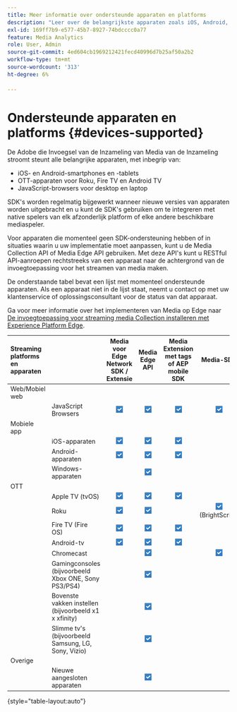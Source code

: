 ```yaml
---
title: Meer informatie over ondersteunde apparaten en platforms
description: "Leer over de belangrijkste apparaten zoals iOS, Android, OTT apparaten, en de browsers van JavaScript die de het stromen Invoegsel van de Inzameling van Media steunt."
exl-id: 169ff7b9-e577-45b7-8927-74bdcccc0a77
feature: Media Analytics
role: User, Admin
source-git-commit: 4ed604cb1969212421fecd40996d7b25af50a2b2
workflow-type: tm+mt
source-wordcount: '313'
ht-degree: 6%

---
```


# Ondersteunde apparaten en platforms {#devices-supported}

De Adobe die Invoegsel van de Inzameling van Media van de Inzameling stroomt steunt alle belangrijke apparaten, met inbegrip van:

* iOS- en Android-smartphones en -tablets
* OTT-apparaten voor Roku, Fire TV en Android TV
* JavaScript-browsers voor desktop en laptop

SDK&#39;s worden regelmatig bijgewerkt wanneer nieuwe versies van apparaten worden uitgebracht en u kunt de SDK&#39;s gebruiken om te integreren met native spelers van elk afzonderlijk platform of elke andere beschikbare mediaspeler.

Voor apparaten die momenteel geen SDK-ondersteuning hebben of in situaties waarin u uw implementatie moet aanpassen, kunt u de Media Collection API of Media Edge API gebruiken. Met deze API&#39;s kunt u RESTful API-aanroepen rechtstreeks van een apparaat naar de achtergrond van de invoegtoepassing voor het streamen van media maken.

De onderstaande tabel bevat een lijst met momenteel ondersteunde apparaten. Als een apparaat niet in de lijst staat, neemt u contact op met uw klantenservice of oplossingsconsultant voor de status van dat apparaat.

Ga voor meer informatie over het implementeren van Media op Edge naar [De invoegtoepassing voor streaming media Collection installeren met Experience Platform Edge](/help/implementation/edge/implementation-edge.md).

| Streaming platforms en apparaten | | Media voor Edge Network SDK / Extensie | Media Edge API | Media Extension met tags of AEP mobile SDK | Media-SDK | Media Collection-API |
|:---|:---|:---:|:---:|:---:|:---:|:---:|
| Web/Mobiel web | | | | | |
| | JavaScript Browsers | ![Ondersteund](/help/assets/icon-blue-check.png) | ![Ondersteund](/help/assets/icon-blue-check.png) | ![Ondersteund](/help/assets/icon-blue-check.png) | ![Ondersteund](/help/assets/icon-blue-check.png) | ![Ondersteund](/help/assets/icon-blue-check.png) |
| Mobiele app | | | | | |
| | iOS-apparaten | ![Ondersteund](/help/assets/icon-blue-check.png) | ![Ondersteund](/help/assets/icon-blue-check.png) | ![Ondersteund](/help/assets/icon-blue-check.png) | | ![Ondersteund](/help/assets/icon-blue-check.png) | |
| | Android-apparaten | ![Ondersteund](/help/assets/icon-blue-check.png) | ![Ondersteund](/help/assets/icon-blue-check.png) | ![Ondersteund](/help/assets/icon-blue-check.png) | | ![Ondersteund](/help/assets/icon-blue-check.png) |
| | Windows-apparaten | | ![Ondersteund](/help/assets/icon-blue-check.png) | | | ![Ondersteund](/help/assets/icon-blue-check.png) |
| OTT | | | | | | |
| | Apple TV (tvOS) | ![Ondersteund](/help/assets/icon-blue-check.png) | ![Ondersteund](/help/assets/icon-blue-check.png) | ![Ondersteund](/help/assets/icon-blue-check.png) | | ![Ondersteund](/help/assets/icon-blue-check.png) |
| | Roku | ![Ondersteund](/help/assets/icon-blue-check.png) | ![Ondersteund](/help/assets/icon-blue-check.png) | | ![Ondersteund](/help/assets/icon-blue-check.png)<br>(BrightScript) | ![Ondersteund](/help/assets/icon-blue-check.png)<br>(native) |
| | Fire TV (Fire OS) | ![Ondersteund](/help/assets/icon-blue-check.png) | ![Ondersteund](/help/assets/icon-blue-check.png) | ![Ondersteund](/help/assets/icon-blue-check.png) | | ![Ondersteund](/help/assets/icon-blue-check.png) |
| | Android-tv | ![Ondersteund](/help/assets/icon-blue-check.png) | ![Ondersteund](/help/assets/icon-blue-check.png) | ![Ondersteund](/help/assets/icon-blue-check.png) | | ![Ondersteund](/help/assets/icon-blue-check.png) |
| | Chromecast | | ![Ondersteund](/help/assets/icon-blue-check.png) | | ![Ondersteund](/help/assets/icon-blue-check.png) | ![Ondersteund](/help/assets/icon-blue-check.png) |
| | Gamingconsoles (bijvoorbeeld Xbox ONE, Sony PS3/PS4) | | ![Ondersteund](/help/assets/icon-blue-check.png) | | | ![Ondersteund](/help/assets/icon-blue-check.png) |
| | Bovenste vakken instellen (bijvoorbeeld x1 x xfinity) | | ![Ondersteund](/help/assets/icon-blue-check.png) | | | ![Ondersteund](/help/assets/icon-blue-check.png) |
| | Slimme tv&#39;s (bijvoorbeeld Samsung, LG, Sony, Vizio) | | ![Ondersteund](/help/assets/icon-blue-check.png) | | | ![Ondersteund](/help/assets/icon-blue-check.png) |
| Overige | | | | | | |
| | Nieuwe aangesloten apparaten | | ![Ondersteund](/help/assets/icon-blue-check.png) | | | ![Ondersteund](/help/assets/icon-blue-check.png) |

{style="table-layout:auto"}
